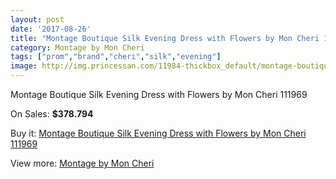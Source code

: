 ```yaml
---
layout: post
date: '2017-08-26'
title: "Montage Boutique Silk Evening Dress with Flowers by Mon Cheri 111969"
category: Montage by Mon Cheri
tags: ["prom","brand","cheri","silk","evening"]
image: http://img.princessan.com/11984-thickbox_default/montage-boutique-silk-evening-dress-with-flowers-by-mon-cheri-111969.jpg
---
```

Montage Boutique Silk Evening Dress with Flowers by Mon Cheri 111969

On Sales: **$378.794**
<a href="https://www.princessan.com/en/montage-by-mon-cheri/5611-montage-boutique-silk-evening-dress-with-flowers-by-mon-cheri-111969.html"><amp-img layout="responsive" width="600" height="600" src="//img.princessan.com/11984-thickbox_default/montage-boutique-silk-evening-dress-with-flowers-by-mon-cheri-111969.jpg" alt="Montage Boutique Silk Evening Dress with Flowers by Mon Cheri 111969 0" /></a>
<a href="https://www.princessan.com/en/montage-by-mon-cheri/5611-montage-boutique-silk-evening-dress-with-flowers-by-mon-cheri-111969.html"><amp-img layout="responsive" width="600" height="600" src="//img.princessan.com/11985-thickbox_default/montage-boutique-silk-evening-dress-with-flowers-by-mon-cheri-111969.jpg" alt="Montage Boutique Silk Evening Dress with Flowers by Mon Cheri 111969 1" /></a>

Buy it: [Montage Boutique Silk Evening Dress with Flowers by Mon Cheri 111969](https://www.princessan.com/en/montage-by-mon-cheri/5611-montage-boutique-silk-evening-dress-with-flowers-by-mon-cheri-111969.html "Montage Boutique Silk Evening Dress with Flowers by Mon Cheri 111969")

View more: [Montage by Mon Cheri](https://www.princessan.com/en/45-montage-by-mon-cheri "Montage by Mon Cheri")